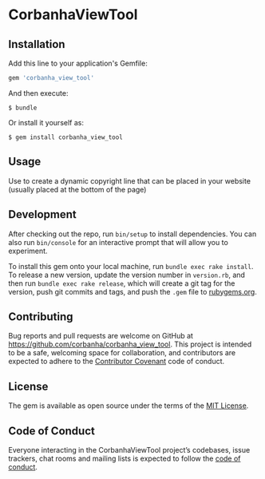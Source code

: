 # CorbanhaViewTool

## Installation

Add this line to your application's Gemfile:

```ruby
gem 'corbanha_view_tool'
```

And then execute:

    $ bundle

Or install it yourself as:

    $ gem install corbanha_view_tool

## Usage

Use to create a dynamic copyright line that can be placed in your website (usually placed at the bottom of the page)

## Development

After checking out the repo, run `bin/setup` to install dependencies. You can also run `bin/console` for an interactive prompt that will allow you to experiment.

To install this gem onto your local machine, run `bundle exec rake install`. To release a new version, update the version number in `version.rb`, and then run `bundle exec rake release`, which will create a git tag for the version, push git commits and tags, and push the `.gem` file to [rubygems.org](https://rubygems.org).

## Contributing

Bug reports and pull requests are welcome on GitHub at https://github.com/corbanha/corbanha_view_tool. This project is intended to be a safe, welcoming space for collaboration, and contributors are expected to adhere to the [Contributor Covenant](http://contributor-covenant.org) code of conduct.

## License

The gem is available as open source under the terms of the [MIT License](https://opensource.org/licenses/MIT).

## Code of Conduct

Everyone interacting in the CorbanhaViewTool project’s codebases, issue trackers, chat rooms and mailing lists is expected to follow the [code of conduct](https://github.com/corbanha/corbanha_view_tool/blob/master/CODE_OF_CONDUCT.md).
